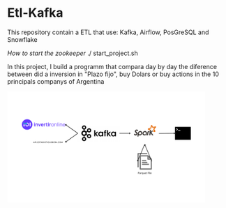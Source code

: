 # Etl-Kafka
This repository contain a ETL that use: Kafka, Airflow, PosGreSQL and Snowflake

*How to start the zookeeper*
./ start_project.sh

In this project, I build a programm that compara day by day the diference between did a inversion in "Plazo fijo", buy Dolars or buy actions in the 10 principals companys of Argentina


<img align="left" width="90%" height="10%" src="https://github.com/dome0luis0valentin/Curriculum/blob/main/images/API%20actions%20argentine.png">
